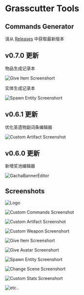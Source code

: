 # Grasscutter Tools
## Commands Generator

请从 [Releases](https://github.com/jie65535/GrasscutterCommandGenerator/releases) 中获取最新版本

## v0.7.0 更新

物品生成记录本

![Give Item Screenshort](Doc/Screenshots/4-GiveItem.png)

实体生成记录本

![Spawn Entity Screenshort](Doc/Screenshots/6-SpawnEntity.png)

## v0.6.1 更新

优化圣遗物副词条编辑器

![Custom Artifact Screenshot](Doc/Screenshots/2-CustomArtifact.png)

## v0.6.0 更新

新增奖池编辑器

![GachaBannerEditor](Doc/Screenshots/10-GachaBannerEditor.png)

## Screenshots
![Logo](Doc/Screenshots/GrasscutterLogo.png)

![Custom Commands Screenshot](Doc/Screenshots/1-CustomCommands.png)

![Custom Artifact Screenshot](Doc/Screenshots/2-CustomArtifact.png)

![Custom Weapon Screenshort](Doc/Screenshots/3-CustomWeapon.png)

![Give Item Screenshort](Doc/Screenshots/4-GiveItem.png)

![Give Avatar Screenshort](Doc/Screenshots/5-GiveAvatar.png)

![Spawn Entity Screenshort](Doc/Screenshots/6-SpawnEntity.png)

![Change Scene Screenshort](Doc/Screenshots/7-ChangeScene.png)

![Custom Stats Screenshort](Doc/Screenshots/8-CustomStats.png)

![etc..](Doc/Screenshots/9-Etc.png)
